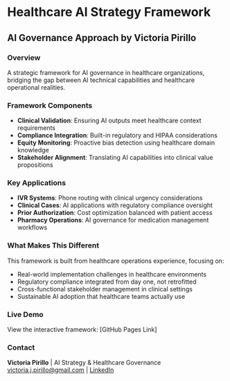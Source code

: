 # Healthcare AI Strategy Framework

## AI Governance Approach by Victoria Pirillo

### Overview
A strategic framework for AI governance in healthcare organizations, bridging the gap between AI technical capabilities and healthcare operational realities.

### Framework Components
- **Clinical Validation**: Ensuring AI outputs meet healthcare context requirements
- **Compliance Integration**: Built-in regulatory and HIPAA considerations  
- **Equity Monitoring**: Proactive bias detection using healthcare domain knowledge
- **Stakeholder Alignment**: Translating AI capabilities into clinical value propositions

### Key Applications
- **IVR Systems**: Phone routing with clinical urgency considerations
- **Clinical Cases**: AI applications with regulatory compliance oversight
- **Prior Authorization**: Cost optimization balanced with patient access
- **Pharmacy Operations**: AI governance for medication management workflows

### What Makes This Different
This framework is built from healthcare operations experience, focusing on:
- Real-world implementation challenges in healthcare environments
- Regulatory compliance integrated from day one, not retrofitted
- Cross-functional stakeholder management in clinical settings
- Sustainable AI adoption that healthcare teams actually use

### Live Demo
View the interactive framework: [GitHub Pages Link]

### Contact
**Victoria Pirillo** | AI Strategy & Healthcare Governance  
victoria.j.pirillo@gmail.com | [LinkedIn](https://linkedin.com/in/victoriapirillo)
